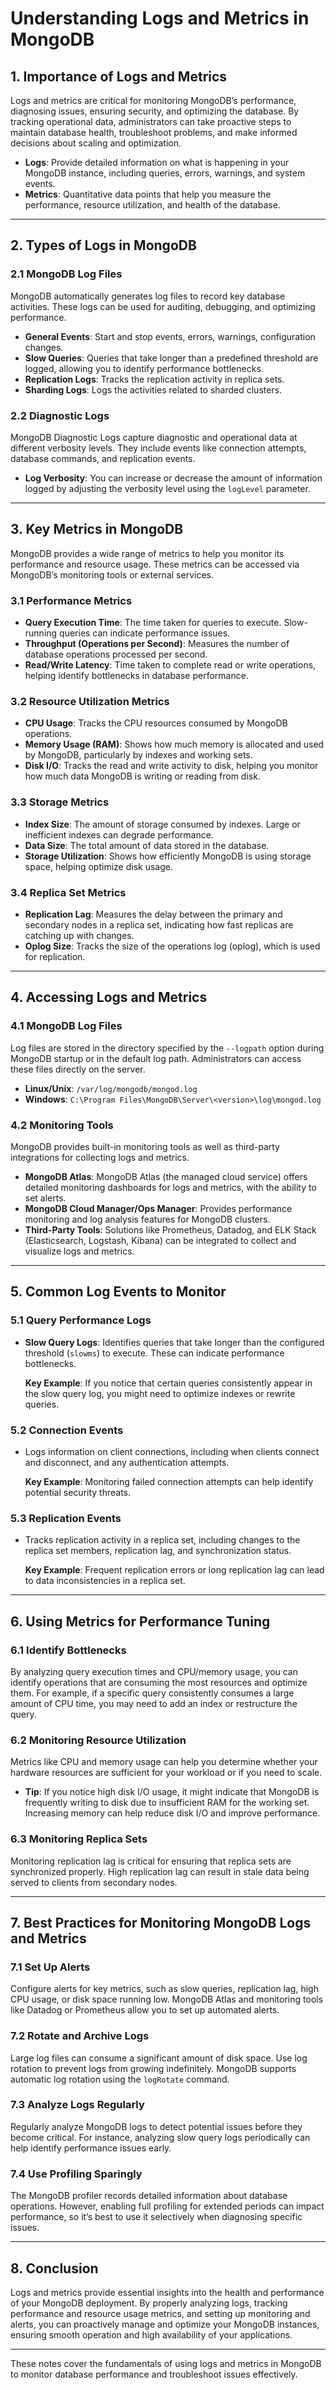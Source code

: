 # **Understanding Logs and Metrics in MongoDB**

## **1. Importance of Logs and Metrics**

Logs and metrics are critical for monitoring MongoDB’s performance, diagnosing issues, ensuring security, and optimizing the database. By tracking operational data, administrators can take proactive steps to maintain database health, troubleshoot problems, and make informed decisions about scaling and optimization.

- **Logs**: Provide detailed information on what is happening in your MongoDB instance, including queries, errors, warnings, and system events.
- **Metrics**: Quantitative data points that help you measure the performance, resource utilization, and health of the database.

---

## **2. Types of Logs in MongoDB**

### **2.1 MongoDB Log Files**
MongoDB automatically generates log files to record key database activities. These logs can be used for auditing, debugging, and optimizing performance.

- **General Events**: Start and stop events, errors, warnings, configuration changes.
- **Slow Queries**: Queries that take longer than a predefined threshold are logged, allowing you to identify performance bottlenecks.
- **Replication Logs**: Tracks the replication activity in replica sets.
- **Sharding Logs**: Logs the activities related to sharded clusters.
  
### **2.2 Diagnostic Logs**
MongoDB Diagnostic Logs capture diagnostic and operational data at different verbosity levels. They include events like connection attempts, database commands, and replication events.

- **Log Verbosity**: You can increase or decrease the amount of information logged by adjusting the verbosity level using the `logLevel` parameter.

---

## **3. Key Metrics in MongoDB**

MongoDB provides a wide range of metrics to help you monitor its performance and resource usage. These metrics can be accessed via MongoDB’s monitoring tools or external services.

### **3.1 Performance Metrics**
- **Query Execution Time**: The time taken for queries to execute. Slow-running queries can indicate performance issues.
- **Throughput (Operations per Second)**: Measures the number of database operations processed per second.
- **Read/Write Latency**: Time taken to complete read or write operations, helping identify bottlenecks in database performance.
  
### **3.2 Resource Utilization Metrics**
- **CPU Usage**: Tracks the CPU resources consumed by MongoDB operations.
- **Memory Usage (RAM)**: Shows how much memory is allocated and used by MongoDB, particularly by indexes and working sets.
- **Disk I/O**: Tracks the read and write activity to disk, helping you monitor how much data MongoDB is writing or reading from disk.

### **3.3 Storage Metrics**
- **Index Size**: The amount of storage consumed by indexes. Large or inefficient indexes can degrade performance.
- **Data Size**: The total amount of data stored in the database.
- **Storage Utilization**: Shows how efficiently MongoDB is using storage space, helping optimize disk usage.

### **3.4 Replica Set Metrics**
- **Replication Lag**: Measures the delay between the primary and secondary nodes in a replica set, indicating how fast replicas are catching up with changes.
- **Oplog Size**: Tracks the size of the operations log (oplog), which is used for replication.

---

## **4. Accessing Logs and Metrics**

### **4.1 MongoDB Log Files**
Log files are stored in the directory specified by the `--logpath` option during MongoDB startup or in the default log path. Administrators can access these files directly on the server.

- **Linux/Unix**: `/var/log/mongodb/mongod.log`
- **Windows**: `C:\Program Files\MongoDB\Server\<version>\log\mongod.log`

### **4.2 Monitoring Tools**
MongoDB provides built-in monitoring tools as well as third-party integrations for collecting logs and metrics.

- **MongoDB Atlas**: MongoDB Atlas (the managed cloud service) offers detailed monitoring dashboards for logs and metrics, with the ability to set alerts.
- **MongoDB Cloud Manager/Ops Manager**: Provides performance monitoring and log analysis features for MongoDB clusters.
- **Third-Party Tools**: Solutions like Prometheus, Datadog, and ELK Stack (Elasticsearch, Logstash, Kibana) can be integrated to collect and visualize logs and metrics.

---

## **5. Common Log Events to Monitor**

### **5.1 Query Performance Logs**
- **Slow Query Logs**: Identifies queries that take longer than the configured threshold (`slowms`) to execute. These can indicate performance bottlenecks.
  
  **Key Example**: If you notice that certain queries consistently appear in the slow query log, you might need to optimize indexes or rewrite queries.

### **5.2 Connection Events**
- Logs information on client connections, including when clients connect and disconnect, and any authentication attempts.
  
  **Key Example**: Monitoring failed connection attempts can help identify potential security threats.

### **5.3 Replication Events**
- Tracks replication activity in a replica set, including changes to the replica set members, replication lag, and synchronization status.
  
  **Key Example**: Frequent replication errors or long replication lag can lead to data inconsistencies in a replica set.

---

## **6. Using Metrics for Performance Tuning**

### **6.1 Identify Bottlenecks**
By analyzing query execution times and CPU/memory usage, you can identify operations that are consuming the most resources and optimize them. For example, if a specific query consistently consumes a large amount of CPU time, you may need to add an index or restructure the query.

### **6.2 Monitoring Resource Utilization**
Metrics like CPU and memory usage can help you determine whether your hardware resources are sufficient for your workload or if you need to scale.

- **Tip**: If you notice high disk I/O usage, it might indicate that MongoDB is frequently writing to disk due to insufficient RAM for the working set. Increasing memory can help reduce disk I/O and improve performance.

### **6.3 Monitoring Replica Sets**
Monitoring replication lag is critical for ensuring that replica sets are synchronized properly. High replication lag can result in stale data being served to clients from secondary nodes.

---

## **7. Best Practices for Monitoring MongoDB Logs and Metrics**

### **7.1 Set Up Alerts**
Configure alerts for key metrics, such as slow queries, replication lag, high CPU usage, or disk space running low. MongoDB Atlas and monitoring tools like Datadog or Prometheus allow you to set up automated alerts.

### **7.2 Rotate and Archive Logs**
Large log files can consume a significant amount of disk space. Use log rotation to prevent logs from growing indefinitely. MongoDB supports automatic log rotation using the `logRotate` command.

### **7.3 Analyze Logs Regularly**
Regularly analyze MongoDB logs to detect potential issues before they become critical. For instance, analyzing slow query logs periodically can help identify performance issues early.

### **7.4 Use Profiling Sparingly**
The MongoDB profiler records detailed information about database operations. However, enabling full profiling for extended periods can impact performance, so it’s best to use it selectively when diagnosing specific issues.

---

## **8. Conclusion**

Logs and metrics provide essential insights into the health and performance of your MongoDB deployment. By properly analyzing logs, tracking performance and resource usage metrics, and setting up monitoring and alerts, you can proactively manage and optimize your MongoDB instances, ensuring smooth operation and high availability of your applications.

--- 

These notes cover the fundamentals of using logs and metrics in MongoDB to monitor database performance and troubleshoot issues effectively.
